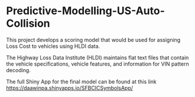 # Predictive-Modelling-US-Auto-Collision
This project develops a scoring model that would be used for assigning Loss Cost to vehicles using HLDI data.

The Highway Loss Data Institute (HLDI)
maintains flat text files that contain the vehicle specifications, vehicle features, and information for VIN pattern decoding.

The full Shiny App for the final model can be found at this link  https://daawinpa.shinyapps.io/SFBCICSymbolsApp/
